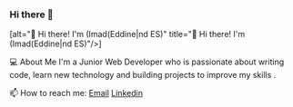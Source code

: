 ### Hi there 👋

[alt="👋 Hi there! I'm (Imad(Eddine|nd ES)" title="👋  Hi there! I'm (Imad(Eddine|nd ES)"/>]

💻 About Me
I'm a Junior Web Developer who is passionate about writing code, learn new technology and building projects to improve my skills .

📫 How to reach me: [Email](imad.elissaouii@gmail.com) [Linkedin](https://www.linkedin.com/in/imad-eddine-el-issaoui-b181041b2/)

